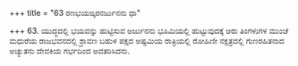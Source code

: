 +++
title = "63 ರಣಭಯಙ್ಕರನರ್ಜುನನು ಧಾ"

+++
63. ಯುದ್ಧದಲ್ಲಿ ಭಯವನ್ನು ಹುಟ್ಟಿಸುವ ಅರ್ಜುನನು ಭೂಮಿಯಲ್ಲಿ ಹುಟ್ಟುವುದಕ್ಕೆ ಆರು ತಿಂಗಳುಗಳ ಮುಂಚೆ ಮಧುರೆಯ ರಾಜಭವನದಲ್ಲಿ ಶ್ರಾವಣ ಬಹುಳ ಪಕ್ಷದ ಅಷ್ಟಮಿಯ ರಾತ್ರಿಯಲ್ಲಿ ರೋಹಿಣೀ ನಕ್ಷತ್ರದಲ್ಲಿ ಗುಣರಹಿತನಾದ ಅಚ್ಯುತನು ದೇವಕಿಯ ಗರ್ಭದಿಂದ ಅವತರಿಸಿದನು.